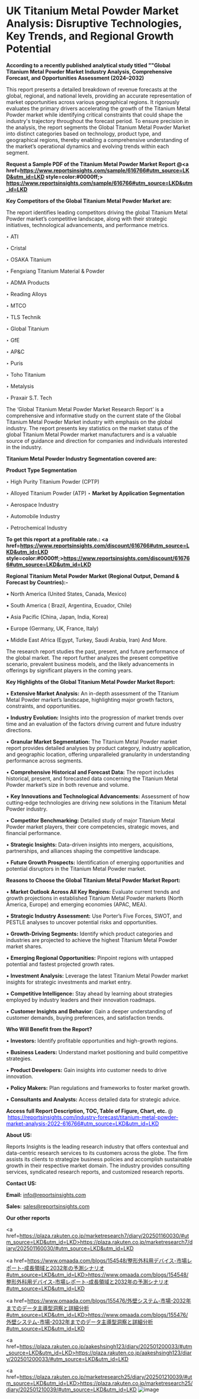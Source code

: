 # UK Titanium Metal Powder Market Analysis: Disruptive Technologies, Key Trends, and Regional Growth Potential

<strong>According to a recently published analytical study titled ""Global Titanium Metal Powder Market Industry Analysis, Comprehensive Forecast, and Opportunities Assessment (2024–2032)</strong>

This report presents a detailed breakdown of revenue forecasts at the global, regional, and national levels, providing an accurate representation of market opportunities across various geographical regions. It rigorously evaluates the primary drivers accelerating the growth of the Titanium Metal Powder market while identifying critical constraints that could shape the industry's trajectory throughout the forecast period. To ensure precision in the analysis, the report segments the Global Titanium Metal Powder Market into distinct categories based on technology, product type, and geographical regions, thereby enabling a comprehensive understanding of the market’s operational dynamics and evolving trends within each segment.

<strong>Request a Sample PDF of the Titanium Metal Powder Market Report </strong><strong>@<a href=https://www.reportsinsights.com/sample/616766#utm_source=LKD&utm_id=LKD style=color:#0000ff;> https://www.reportsinsights.com/sample/616766#utm_source=LKD&utm_id=LKD</a></strong></font>

<strong>Key Competitors of the Global Titanium Metal Powder Market are:</strong>

The report identifies leading competitors driving the global Titanium Metal Powder market’s competitive landscape, along with their strategic initiatives, technological advancements, and performance metrics.

‣ ATI

‣ Cristal

‣ OSAKA Titanium

‣ Fengxiang Titanium Material & Powder

‣ ADMA Products

‣ Reading Alloys

‣ MTCO

‣ TLS Technik

‣ Global Titanium

‣ GfE

‣ AP&C

‣ Puris

‣ Toho Titanium

‣ Metalysis

‣ Praxair S.T. Tech

The ‘Global Titanium Metal Powder Market Research Report’ is a comprehensive and informative study on the current state of the Global Titanium Metal Powder Market industry with emphasis on the global industry. The report presents key statistics on the market status of the global Titanium Metal Powder market manufacturers and is a valuable source of guidance and direction for companies and individuals interested in the industry.

<strong>Titanium Metal Powder Industry Segmentation covered are:</strong>

<strong>Product Type Segmentation</strong>

‣ High Purity Titanium Powder (CPTP)

‣ Alloyed Titanium Powder (ATP)
‣ 
<strong>Market by Application Segmentation</strong>

‣ Aerospace Industry

‣ Automobile Industry

‣ Petrochemical Industry

<strong>To get this report at a profitable rate.: <a href=https://www.reportsinsights.com/discount/616766#utm_source=LKD&utm_id=LKD style=color:#0000ff;>https://www.reportsinsights.com/discount/616766#utm_source=LKD&utm_id=LKD</a></strong></font>

<strong>Regional Titanium Metal Powder Market (Regional Output, Demand &amp; Forecast by Countries):-</strong>

• North America (United States, Canada, Mexico)

• South America ( Brazil, Argentina, Ecuador, Chile)

• Asia Pacific (China, Japan, India, Korea)

• Europe (Germany, UK, France, Italy)

• Middle East Africa (Egypt, Turkey, Saudi Arabia, Iran) And More.

The research report studies the past, present, and future performance of the global market. The report further analyzes the present competitive scenario, prevalent business models, and the likely advancements in offerings by significant players in the coming years.

<strong>Key Highlights of the Global Titanium Metal Powder Market Report:</strong>

• <strong>Extensive Market Analysis:</strong> An in-depth assessment of the Titanium Metal Powder market’s landscape, highlighting major growth factors, constraints, and opportunities.

• <strong>Industry Evolution:</strong> Insights into the progression of market trends over time and an evaluation of the factors driving current and future industry directions.

• <strong>Granular Market Segmentation:</strong> The Titanium Metal Powder market report provides detailed analyses by product category, industry application, and geographic location, offering unparalleled granularity in understanding performance across segments.

• <strong>Comprehensive Historical and Forecast Data:</strong> The report includes historical, present, and forecasted data concerning the Titanium Metal Powder market’s size in both revenue and volume.

• <strong>Key Innovations and Technological Advancements:</strong> Assessment of how cutting-edge technologies are driving new solutions in the Titanium Metal Powder industry.

• <strong>Competitor Benchmarking:</strong> Detailed study of major Titanium Metal Powder market players, their core competencies, strategic moves, and financial performance.

• <strong>Strategic Insights:</strong> Data-driven insights into mergers, acquisitions, partnerships, and alliances shaping the competitive landscape.

• <strong>Future Growth Prospects:</strong> Identification of emerging opportunities and potential disruptors in the Titanium Metal Powder market.

<strong>Reasons to Choose the Global Titanium Metal Powder Market Report:</strong>

• <strong>Market Outlook Across All Key Regions:</strong> Evaluate current trends and growth projections in established Titanium Metal Powder markets (North America, Europe) and emerging economies (APAC, MEA).

• <strong>Strategic Industry Assessment:</strong> Use Porter’s Five Forces, SWOT, and PESTLE analyses to uncover potential risks and opportunities.

• <strong>Growth-Driving Segments:</strong> Identify which product categories and industries are projected to achieve the highest Titanium Metal Powder market shares.

• <strong>Emerging Regional Opportunities:</strong> Pinpoint regions with untapped potential and fastest projected growth rates.

• <strong>Investment Analysis:</strong> Leverage the latest Titanium Metal Powder market insights for strategic investments and market entry.

• <strong>Competitive Intelligence:</strong> Stay ahead by learning about strategies employed by industry leaders and their innovation roadmaps.

• <strong>Customer Insights and Behavior:</strong> Gain a deeper understanding of customer demands, buying preferences, and satisfaction trends.

<strong>Who Will Benefit from the Report?</strong>

• <strong>Investors:</strong> Identify profitable opportunities and high-growth regions.

• <strong>Business Leaders:</strong> Understand market positioning and build competitive strategies.

• <strong>Product Developers:</strong> Gain insights into customer needs to drive innovation.

• <strong>Policy Makers:</strong> Plan regulations and frameworks to foster market growth.

• <strong>Consultants and Analysts:</strong> Access detailed data for strategic advice.
</ul>
<strong>Access full Report Description, TOC, Table of Figure, Chart, etc. </strong>@  <a href=https://reportsinsights.com/industry-forecast/titanium-metal-powder-market-analysis-2022-616766#utm_source=LKD&utm_id=LKD style=color:#0000ff;>https://reportsinsights.com/industry-forecast/titanium-metal-powder-market-analysis-2022-616766#utm_source=LKD&utm_id=LKD</a></font>

<strong><strong>About US</strong>:</strong>

Reports Insights is the leading research industry that offers contextual and data-centric research services to its customers across the globe. The firm assists its clients to strategize business policies and accomplish sustainable growth in their respective market domain. The industry provides consulting services, syndicated research reports, and customized research reports.

<strong>Contact US:</strong>

<p class=""""><b>Email:</b> <a href=mailto:info@reportsinsights.com>info@reportsinsights.com</a></p>
<p class=""""><b>Sales:</b> <a href=mailto:sales@reportsinsights.com>sales@reportsinsights.com</a></p>

<strong>Our other reports</strong>

<a href=https://plaza.rakuten.co.jp/marketresearch7/diary/202501160030/#utm_source=LKD&utm_id=LKD>https://plaza.rakuten.co.jp/marketresearch7/diary/202501160030/#utm_source=LKD&utm_id=LKD</a>

<a href=https://www.omaada.com/blogs/154548/整形外科用デバイス-市場レポート-成長領域と2032年の予測シナリオ#utm_source=LKD&utm_id=LKD>https://www.omaada.com/blogs/154548/整形外科用デバイス-市場レポート-成長領域と2032年の予測シナリオ#utm_source=LKD&utm_id=LKD</a>

<a href=https://www.omaada.com/blogs/155476/外壁システム-市場-2032年までのデータ主導型洞察と詳細分析#utm_source=LKD&utm_id=LKD>https://www.omaada.com/blogs/155476/外壁システム-市場-2032年までのデータ主導型洞察と詳細分析#utm_source=LKD&utm_id=LKD</a>

<a href=https://plaza.rakuten.co.jp/aakeshsingh123/diary/202501200033/#utm_source=LKD&utm_id=LKD>https://plaza.rakuten.co.jp/aakeshsingh123/diary/202501200033/#utm_source=LKD&utm_id=LKD</a>

<a href=https://plaza.rakuten.co.jp/marketresearch25/diary/202501210039/#utm_source=LKD&utm_id=LKD>https://plaza.rakuten.co.jp/marketresearch25/diary/202501210039/#utm_source=LKD&utm_id=LKD</a>
![image](https://github.com/user-attachments/assets/d47b58c3-8a63-438c-b29d-2e965c593205)
